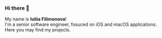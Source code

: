 
### Hi there 👋

My name is **Iuliia Filimonova**!  
I'm a senior software engineer, fosuced on iOS and macOS applications.    
Here you may find my projects.


